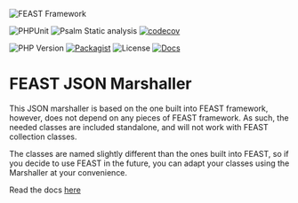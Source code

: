 ![FEAST Framework](https://github.com/FeastFramework/framework/blob/master/logos/feast-transparent-small.png?raw=true)

![PHPUnit](https://github.com/FeastFramework/json/workflows/PHPUnit/badge.svg?branch=master)
![Psalm Static analysis](https://github.com/FeastFramework/json/workflows/Psalm%20Static%20analysis/badge.svg?branch=master)
[![codecov](https://codecov.io/gh/FeastFramework/json/branch/master/graph/badge.svg?token=u2hsfBAfHw)](https://codecov.io/gh/FeastFramework/json)

![PHP Version](https://img.shields.io/packagist/php-v/feast/json)
[![Packagist](https://img.shields.io/packagist/v/feast/json)](https://packagist.org/packages/feast/json)
![License](https://img.shields.io/github/license/FeastFramework/json.svg)
[![Docs](https://img.shields.io/badge/docs-json-green.svg)](https://docs.feast-framework.com/json-standalone.md)

# FEAST JSON Marshaller
This JSON marshaller is based on the one built into FEAST framework, however, does not depend on any pieces of FEAST framework.
As such, the needed classes are included standalone, and will not work with FEAST collection classes.

The classes are named slightly different than the ones built into FEAST, so if you decide to use FEAST in the future, you can adapt your classes
using the Marshaller at your convenience.

Read the docs [here](https://docs.feast-framework.com/json-standalone.md)
